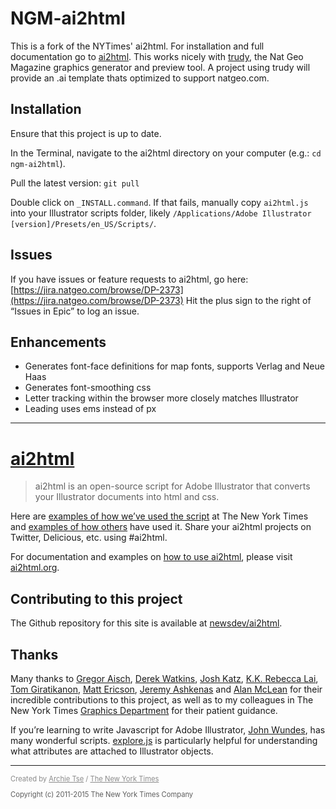 # NGM-ai2html

This is a fork of the NYTimes' ai2html. For installation and full documentation go to [ai2html](http://ai2html.org). This works nicely with [trudy](https://github.com/natgeo/ngm-trudy), the Nat Geo Magazine graphics generator and preview tool. A project using trudy will provide an .ai template thats optimized to support natgeo.com.

## Installation

Ensure that this project is up to date. 

In the Terminal, navigate to the ai2html directory on your computer (e.g.: `cd ngm-ai2html`).

Pull the latest version: `git pull`

Double click on `_INSTALL.command`. If that fails, manually copy `ai2html.js` into your Illustrator scripts folder, likely `/Applications/Adobe Illustrator [version]/Presets/en_US/Scripts/`.

## Issues

If you have issues or feature requests to ai2html, go here:
[https://jira.natgeo.com/browse/DP-2373](https://jira.natgeo.com/browse/DP-2373)
Hit the plus sign to the right of “Issues in Epic” to log an issue.

## Enhancements

- Generates font-face definitions for map fonts, supports Verlag and Neue Haas
- Generates font-smoothing css
- Letter tracking within the browser more closely matches Illustrator
- Leading uses ems instead of px


---

# [ai2html](http://ai2html.org)

> ai2html is an open-source script for Adobe Illustrator that converts your Illustrator documents into html and css.

Here are [examples of how we’ve used the script](https://delicious.com/archietse/ai2html,nyt) at The New York Times and [examples of how others](https://delicious.com/archietse/ai2html,others) have used it. Share your ai2html projects on Twitter, Delicious, etc. using #ai2html.

For documentation and examples on [how to use ai2html](http://ai2html.org), please visit [ai2html.org](http://ai2html.org).


## Contributing to this project

The Github repository for this site is available at [newsdev/ai2html](https://github.com/newsdev/ai2html).


## Thanks

Many thanks to [Gregor Aisch](https://twitter.com/driven_by_data), [Derek Watkins](https://twitter.com/dwtkns), [Josh Katz](https://twitter.com/jshkatz), [K.K. Rebecca Lai](https://twitter.com/kkrebeccalai), [Tom Giratikanon](https://twitter.com/giratikanon), [Matt Ericson](https://twitter.com/mericson), [Jeremy Ashkenas](https://twitter.com/jashkenas) and [Alan McLean](https://twitter.com/alanmclean) for their incredible contributions to this project, as well as to my colleagues in The New York Times [Graphics Department](https://twitter.com/nytgraphics) for their patient guidance.

If you’re learning to write Javascript for Adobe Illustrator, [John Wundes](http://www.wundes.com/JS4AI/), has many wonderful scripts. [explore.js](http://www.wundes.com/JS4AI/explore.js) is particularly helpful for understanding what attributes are attached to Illustrator objects.

---

<p style="font-size:.8em;opacity:0.5;">Created by <a href="https://twitter.com/archietse">Archie Tse</a> / <a href="https://github.com/newsdev">The New York Times</a></p>

<p style="font-size:.8em;opacity:0.7;">Copyright (c) 2011-2015 The New York Times Company</p>



